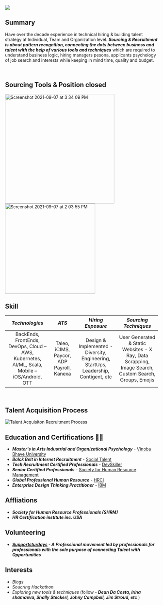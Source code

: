 <img src="https://user-images.githubusercontent.com/88934779/131502056-2b026419-3291-4d6e-9386-dd10ecdb8afc.png">
<h2>Summary</h2>
<p>Have over the decade experience in technical hiring & building talent strategy at Individual, Team and Organization level. <strong><em> Sourcing & Recruitment is about pattern recognition, connecting the dots between business and talent with the help of various tools and techniques</em></strong> which are required to understand business logic, hiring managers pesona, applicants psychology of job search and interests while keeping in mind time, quality and budget.</p> </br>

 
 <h2>Sourcing Tools & Position closed</h2> 
 
<img width="360" alt="Screenshot 2021-09-07 at 3 34 09 PM" src="https://user-images.githubusercontent.com/88934779/132326517-08cf40ca-2761-42c1-bb59-d40999145366.png"> <img width="297" alt="Screenshot 2021-09-07 at 2 03 55 PM" src="https://user-images.githubusercontent.com/88934779/132312565-001a1ba8-bdc6-4eb4-9e6d-fc7a9b526088.png"> 
 </br>
 <h2>Skill</h2> 
  

|  *Technologies* | *ATS* | *Hiring Exposure* | *Sourcing Techniques* |
| :---:        |     :---:      |         :---:    |   :--:    |
|BackEnds, FrontEnds, DevOps, Cloud – AWS, Kubernetes, AI/ML, Scala, Mobile – iOS/Android, OTT | Taleo, iCIMS, Paycor, ADP Payroll, Kanexa |Design & Implemented -   Diversity, Engineering, StartUps, Leadership, Contigent, etc| User Generated & Static Websites - X Ray, Data Scrapping, Image Search, Custom Search, Groups, Emojis|
</br>
<h2>Talent Acquisition Process</h2>

![Talent Acquisiton   Recruitment Process](https://user-images.githubusercontent.com/88934779/132305658-536653af-5529-40c2-a6a0-3c0b70090bb5.png)


## Education and Certifications 👩‍🎓 
- _**Master's in Arts Industrial and Organizational Psychology**_ - [Vinoba Bhave University](https://www.vbu.ac.in/login)<br/> 
- _**Balck Belt in Internet Recruitment**_ - [Social Talent](https://personal.socialtalent.com/collections/frontpage/products/talent-sourcing-specialist)<br/>
- _**Tech Recruitment Certified Professionals**_ - <a target='_blank' href="https://devskiller.com/devskiller-tech-recruitment-certification-course/">DevSkiller</a><br/>
- _**Senior Certified Professionals**_ - <a target='_blank' href="https://www.shrm.org/">Society for Human Resource Management</a><br/>
- _**Global Professional Human Resource**_  - <a target='_blank' href="https://www.hrci.org/our-programs/our-certifications/gphr">HRCI</a><br/>
- _**Enterprise Design Thinking Practitioner**_  - <a target='_blank' href="https://www.ibm.com/design/thinking/page/courses/Practitioner/">IBM</a><br/>

<h2>Affliations</h2>

- _**Society for Human Resource Professionals (SHRM)**_ <br/>
- _**HR Certification institute inc. USA**_ <br/>

<h2>Volunteering</h2>

- _**[Supportsturdays](https://supportsaturdays.com/) - A Professional movement led by professionals for professionals with the sole purpose of connecting Talent with Opportunities**_

<h2>Interests</h2> 
 
 - <em>Blogs</em>
 - <em>Soucring Hackathon</em>
 - <em>Exploring new tools & techniques</em> (follow - <em><strong>Dean Da Costa, Irina shamaeva, Shally Steckerl, Johny Campbell, Jim Stroud, etc</strong> </em>)

